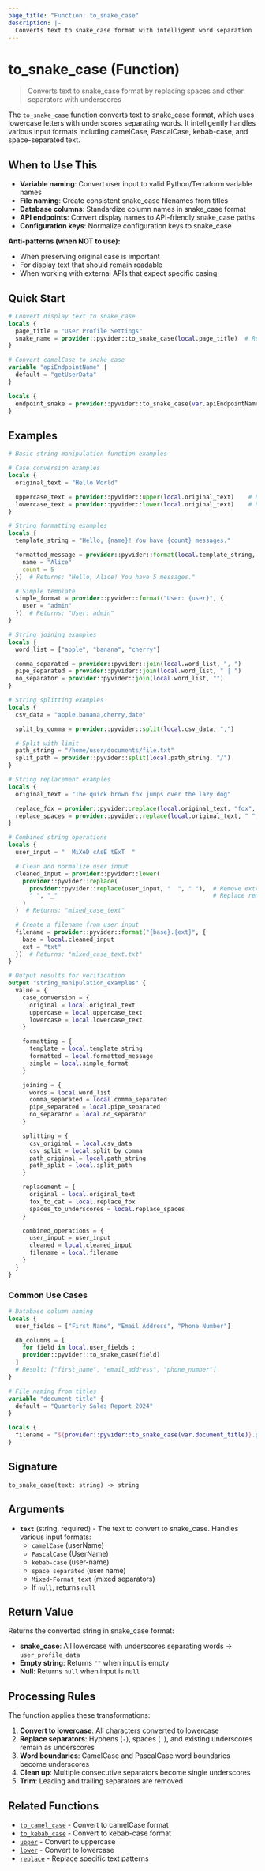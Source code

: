 ```yaml
---
page_title: "Function: to_snake_case"
description: |-
  Converts text to snake_case format with intelligent word separation
---
```


# to_snake_case (Function)

> Converts text to snake_case format by replacing spaces and other separators with underscores

The `to_snake_case` function converts text to snake_case format, which uses lowercase letters with underscores separating words. It intelligently handles various input formats including camelCase, PascalCase, kebab-case, and space-separated text.

## When to Use This

- **Variable naming**: Convert user input to valid Python/Terraform variable names
- **File naming**: Create consistent snake_case filenames from titles
- **Database columns**: Standardize column names in snake_case format
- **API endpoints**: Convert display names to API-friendly snake_case paths
- **Configuration keys**: Normalize configuration keys to snake_case

**Anti-patterns (when NOT to use):**
- When preserving original case is important
- For display text that should remain readable
- When working with external APIs that expect specific casing

## Quick Start

```terraform
# Convert display text to snake_case
locals {
  page_title = "User Profile Settings"
  snake_name = provider::pyvider::to_snake_case(local.page_title)  # Returns: "user_profile_settings"
}

# Convert camelCase to snake_case
variable "apiEndpointName" {
  default = "getUserData"
}

locals {
  endpoint_snake = provider::pyvider::to_snake_case(var.apiEndpointName)  # Returns: "get_user_data"
}
```

## Examples

```terraform
# Basic string manipulation function examples

# Case conversion examples
locals {
  original_text = "Hello World"

  uppercase_text = provider::pyvider::upper(local.original_text)    # Returns: "HELLO WORLD"
  lowercase_text = provider::pyvider::lower(local.original_text)    # Returns: "hello world"
}

# String formatting examples
locals {
  template_string = "Hello, {name}! You have {count} messages."

  formatted_message = provider::pyvider::format(local.template_string, {
    name = "Alice"
    count = 5
  })  # Returns: "Hello, Alice! You have 5 messages."

  # Simple template
  simple_format = provider::pyvider::format("User: {user}", {
    user = "admin"
  })  # Returns: "User: admin"
}

# String joining examples
locals {
  word_list = ["apple", "banana", "cherry"]

  comma_separated = provider::pyvider::join(local.word_list, ", ")     # Returns: "apple, banana, cherry"
  pipe_separated = provider::pyvider::join(local.word_list, " | ")     # Returns: "apple | banana | cherry"
  no_separator = provider::pyvider::join(local.word_list, "")          # Returns: "applebananacherry"
}

# String splitting examples
locals {
  csv_data = "apple,banana,cherry,date"

  split_by_comma = provider::pyvider::split(local.csv_data, ",")       # Returns: ["apple", "banana", "cherry", "date"]

  # Split with limit
  path_string = "/home/user/documents/file.txt"
  split_path = provider::pyvider::split(local.path_string, "/")        # Returns: ["", "home", "user", "documents", "file.txt"]
}

# String replacement examples
locals {
  original_text = "The quick brown fox jumps over the lazy dog"

  replace_fox = provider::pyvider::replace(local.original_text, "fox", "cat")    # Returns: "The quick brown cat jumps over the lazy dog"
  replace_spaces = provider::pyvider::replace(local.original_text, " ", "_")     # Returns: "The_quick_brown_fox_jumps_over_the_lazy_dog"
}

# Combined string operations
locals {
  user_input = "  MiXeD cAsE tExT  "

  # Clean and normalize user input
  cleaned_input = provider::pyvider::lower(
    provider::pyvider::replace(
      provider::pyvider::replace(user_input, "  ", " "),  # Remove extra spaces
      " ", "_"                                            # Replace remaining spaces with underscores
    )
  )  # Returns: "mixed_case_text"

  # Create a filename from user input
  filename = provider::pyvider::format("{base}.{ext}", {
    base = local.cleaned_input
    ext = "txt"
  })  # Returns: "mixed_case_text.txt"
}

# Output results for verification
output "string_manipulation_examples" {
  value = {
    case_conversion = {
      original = local.original_text
      uppercase = local.uppercase_text
      lowercase = local.lowercase_text
    }

    formatting = {
      template = local.template_string
      formatted = local.formatted_message
      simple = local.simple_format
    }

    joining = {
      words = local.word_list
      comma_separated = local.comma_separated
      pipe_separated = local.pipe_separated
      no_separator = local.no_separator
    }

    splitting = {
      csv_original = local.csv_data
      csv_split = local.split_by_comma
      path_original = local.path_string
      path_split = local.split_path
    }

    replacement = {
      original = local.original_text
      fox_to_cat = local.replace_fox
      spaces_to_underscores = local.replace_spaces
    }

    combined_operations = {
      user_input = user_input
      cleaned = local.cleaned_input
      filename = local.filename
    }
  }
}
```

### Common Use Cases

```terraform
# Database column naming
locals {
  user_fields = ["First Name", "Email Address", "Phone Number"]

  db_columns = [
    for field in local.user_fields :
    provider::pyvider::to_snake_case(field)
  ]
  # Result: ["first_name", "email_address", "phone_number"]
}

# File naming from titles
variable "document_title" {
  default = "Quarterly Sales Report 2024"
}

locals {
  filename = "${provider::pyvider::to_snake_case(var.document_title)}.pdf"  # "quarterly_sales_report_2024.pdf"
}
```

## Signature

`to_snake_case(text: string) -> string`

## Arguments

- **`text`** (string, required) - The text to convert to snake_case. Handles various input formats:
  - `camelCase` (userName)
  - `PascalCase` (UserName)
  - `kebab-case` (user-name)
  - `space separated` (user name)
  - `Mixed-Format_text` (mixed separators)
  - If `null`, returns `null`

## Return Value

Returns the converted string in snake_case format:
- **snake_case**: All lowercase with underscores separating words → `user_profile_data`
- **Empty string**: Returns `""` when input is empty
- **Null**: Returns `null` when input is `null`

## Processing Rules

The function applies these transformations:
1. **Convert to lowercase**: All characters converted to lowercase
2. **Replace separators**: Hyphens (`-`), spaces (` `), and existing underscores remain as underscores
3. **Word boundaries**: CamelCase and PascalCase word boundaries become underscores
4. **Clean up**: Multiple consecutive separators become single underscores
5. **Trim**: Leading and trailing separators are removed

## Related Functions

- [`to_camel_case`](./to_camel_case.md) - Convert to camelCase format
- [`to_kebab_case`](./to_kebab_case.md) - Convert to kebab-case format
- [`upper`](./upper.md) - Convert to uppercase
- [`lower`](./lower.md) - Convert to lowercase
- [`replace`](./replace.md) - Replace specific text patterns